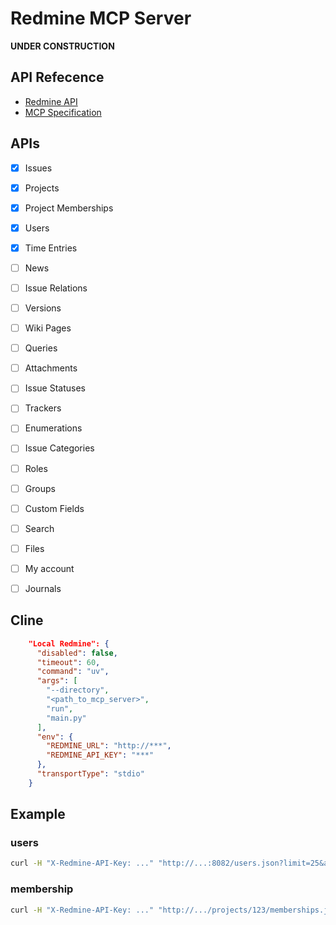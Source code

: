 # Redmine MCP Server

**UNDER CONSTRUCTION**

## API Refecence
- [Redmine API](https://www.redmine.org/projects/redmine/wiki/Rest_api)
- [MCP Specification](https://modelcontextprotocol.io/specification/2025-03-26)

## APIs

- [x] Issues
- [x] Projects
- [x] Project Memberships
- [x] Users
- [x] Time Entries
- [ ] News
- [ ] Issue Relations
- [ ] Versions
- [ ] Wiki Pages
- [ ] Queries
- [ ] Attachments
- [ ] Issue Statuses
- [ ] Trackers
- [ ] Enumerations
- [ ] Issue Categories
- [ ] Roles
- [ ] Groups
- [ ] Custom Fields
- [ ] Search
- [ ] Files
- [ ] My account
- [ ] Journals



## Cline

```json
    "Local Redmine": {
      "disabled": false,
      "timeout": 60,
      "command": "uv",
      "args": [
        "--directory",
        "<path_to_mcp_server>",
        "run",
        "main.py"
      ],
      "env": {
        "REDMINE_URL": "http://***",
        "REDMINE_API_KEY": "***"
      },
      "transportType": "stdio"
    }
```

## Example

### users

```sh
curl -H "X-Redmine-API-Key: ..." "http://...:8082/users.json?limit=25&amp;offset=0"
```

### membership
```sh
curl -H "X-Redmine-API-Key: ..." "http://.../projects/123/memberships.json?limit=25&amp;offset=0"
```
